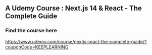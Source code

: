 ## A Udemy Course : Next.js 14 & React - The Complete Guide

### Find the course here

https://www.udemy.com/course/nextjs-react-the-complete-guide/?couponCode=KEEPLEARNING